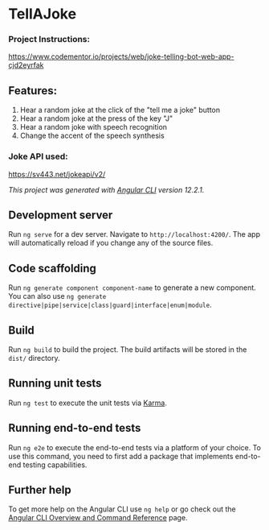 # TellAJoke

### Project Instructions:
https://www.codementor.io/projects/web/joke-telling-bot-web-app-cjd2eyrfak

## Features:
1. Hear a random joke at the click of the "tell me a joke" button
2. Hear a random joke at the press of the key "J"
3. Hear a random joke with speech recognition
4. Change the accent of the speech synthesis

### Joke API used:
https://sv443.net/jokeapi/v2/

_This project was generated with [Angular CLI](https://github.com/angular/angular-cli) version 12.2.1._

## Development server

Run `ng serve` for a dev server. Navigate to `http://localhost:4200/`. The app will automatically reload if you change any of the source files.

## Code scaffolding

Run `ng generate component component-name` to generate a new component. You can also use `ng generate directive|pipe|service|class|guard|interface|enum|module`.

## Build

Run `ng build` to build the project. The build artifacts will be stored in the `dist/` directory.

## Running unit tests

Run `ng test` to execute the unit tests via [Karma](https://karma-runner.github.io).

## Running end-to-end tests

Run `ng e2e` to execute the end-to-end tests via a platform of your choice. To use this command, you need to first add a package that implements end-to-end testing capabilities.

## Further help

To get more help on the Angular CLI use `ng help` or go check out the [Angular CLI Overview and Command Reference](https://angular.io/cli) page.
